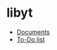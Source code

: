 # libyt
- [Documents](https://github.com/calab-ntu/libyt/wiki)
- [To-Do list](https://github.com/calab-ntu/libyt/projects/1)

